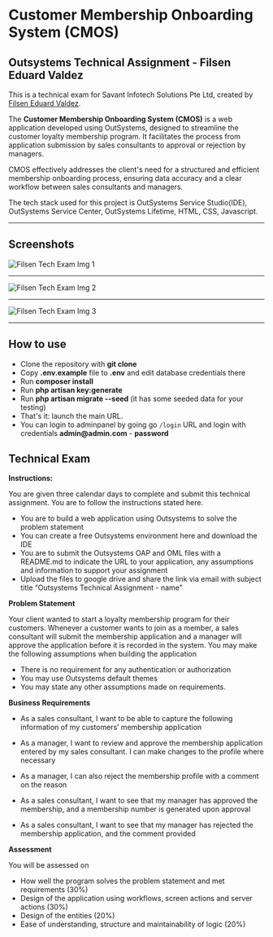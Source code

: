 # Customer Membership Onboarding System (CMOS)

## Outsystems Technical Assignment - Filsen Eduard Valdez

This is a technical exam for Savant Infotech Solutions Pte Ltd, created by [Filsen Eduard Valdez](https://filseneduardvaldez.bss.design).

The **Customer Membership Onboarding System (CMOS)** is a web application developed using OutSystems, designed to streamline the customer loyalty membership program. It facilitates the process from application submission by sales consultants to approval or rejection by managers. 

CMOS effectively addresses the client's need for a structured and efficient membership onboarding process, ensuring data accuracy and a clear workflow between sales consultants and managers.

The tech stack used for this project is OutSystems Service Studio(IDE), OutSystems Service Center, OutSystems Lifetime, HTML, CSS, Javascript.
- - - - -

## Screenshots 

![Filsen Tech Exam Img 1](https://i.imgur.com/G3HIBhS.png)

- - - - -

![Filsen Tech Exam Img 2](https://i.imgur.com/il3xnWX.png)

- - - - -

![Filsen Tech Exam Img 3](https://i.imgur.com/RCjOVNr.png)

- - - - -


## How to use

- Clone the repository with __git clone__
- Copy __.env.example__ file to __.env__ and edit database credentials there
- Run __composer install__
- Run __php artisan key:generate__
- Run __php artisan migrate --seed__ (it has some seeded data for your testing)
- That's it: launch the main URL. 
- You can login to adminpanel by going go `/login` URL and login with credentials __admin@admin.com__ - __password__


## Technical Exam

**Instructions:**

You are given three calendar days to complete and submit this technical assignment. You
are to follow the instructions stated here.
- You are to build a web application using Outsystems to solve the problem statement
- You can create a free Outsystems environment here and download the IDE
- You are to submit the Outsystems OAP and OML files with a README.md to
indicate the URL to your application, any assumptions and information to support
your assignment
- Upload the files to google drive and share the link via email with subject title
“Outsystems Technical Assignment - name”

**Problem Statement**

Your client wanted to start a loyalty membership program for their customers. Whenever a
customer wants to join as a member, a sales consultant will submit the membership
application and a manager will approve the application before it is recorded in the system.
You may make the following assumptions when building the application
- There is no requirement for any authentication or authorization
- You may use Outsystems default themes
- You may state any other assumptions made on requirements.

**Business Requirements**

- As a sales consultant, I want to be able to capture the following information of my
customers’ membership application

- As a manager, I want to review and approve the membership application entered by
my sales consultant. I can make changes to the profile where necessary

- As a manager, I can also reject the membership profile with a comment on the
reason

- As a sales consultant, I want to see that my manager has approved the membership,
and a membership number is generated upon approval

- As a sales consultant, I want to see that my manager has rejected the membership
application, and the comment provided


**Assessment**

You will be assessed on
- How well the program solves the problem statement and met requirements (30%)
- Design of the application using workflows, screen actions and server actions (30%)
- Design of the entities (20%)
- Ease of understanding, structure and maintainability of logic (20%)

